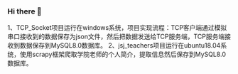 ### Hi there 👋

<!--
**Honorj/Honorj** is a ✨ _special_ ✨ repository because its `README.md` (this file) appears on your GitHub profile.

Here are some ideas to get you started:

- 🔭 I’m currently working on ...
- 🌱 I’m currently learning ...
- 👯 I’m looking to collaborate on ...
- 🤔 I’m looking for help with ...
- 💬 Ask me about ...
- 📫 How to reach me: ...
- 😄 Pronouns: ...
- ⚡ Fun fact: ...
-->

1、TCP_Socket项目运行在windows系统，项目实现流程：TCP客户端通过模拟串口接收到的数据保存为json文件，然后把数据发送给TCP服务端，TCP服务端接收到数据保存到MySQL8.0数据库。
2、jsj_teachers项目运行在ubuntu18.04系统，使用scrapy框架爬取学院老师的个人简介，提取信息然后保存到MySQL8.0数据库。
